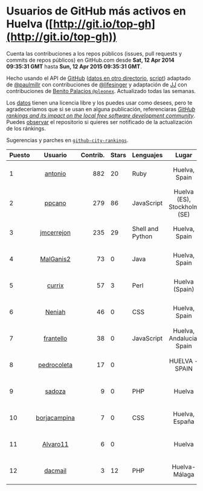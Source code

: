 # Usuarios de GitHub más activos en Huelva ([http://git.io/top-gh](http://git.io/top-gh))



  Cuenta las contribuciones a los repos públicos (issues, pull requests y commits de repos públicos) en GitHub.com desde  **Sat, 12 Apr 2014 09:35:31 GMT** hasta **Sun, 12 Apr 2015 09:35:31 GMT**.

  Hecho usando el API de [GitHub](http://github.com) ([datos en otro directorio](https://github.com/JJ/top-github-users-data/tree/master/data), [script](https://github.com/JJ/top-github-users)) adaptado de [@paulmillr](https://github.com/paulmillr) con contribuciones de [@lifesinger](https://github.com/lifesinger) y adaptación de [JJ](http://jj.github.io) con contribuciones de [Benito Palacios `@pleonex`](http://github.com/pleonex). Actualizado todas las semanas.

  Los [datos](https://github.com/JJ/top-github-users-data/tree/master/data) tienen una licencia libre y los puedes usar como desees, pero te agradeceríamos que si se usan en alguna publicación, referenciaras [*GitHub rankings and its impact on the local free software development community*](https://thewinnower.com/papers/github-rankings-and-its-impact-on-the-local-free-software-development-community). Puedes [observar](https://github.com/JJ/top-github-users-data/subscription) el repositorio si quieres ser notificado de la actualización de los ránkings. 

  Sugerencias y parches en [`github-city-rankings`](http://github.com/JJ/github-city-rankings). 


| Puesto   |  Usuario  |Contrib.| Stars | Lenguajes   |      Lugar      |  Avatar  |
|----------|:---------:|-------:|-------|-------------|:---------------:|----------|
| 1 | [antonio](https://github.com/antonio) | 882 | 20 | Ruby | Huelva, Spain | <img src='https://avatars2.githubusercontent.com/u/17516?v=3&s=64' width='64' height='64' title='Antonio Santos'> |
| 2 | [ppcano](https://github.com/ppcano) | 279 | 86 | JavaScript | Huelva (ES), Stockholm (SE) | <img src='https://avatars3.githubusercontent.com/u/825430?v=3&s=64' width='64' height='64' title='Pepe Cano'> |
| 3 | [jmcerrejon](https://github.com/jmcerrejon) | 235 | 29 | Shell and Python | Huelva, Spain | <img src='https://avatars2.githubusercontent.com/u/1942431?v=3&s=64' width='64' height='64' title='Jose Cerrejon'> |
| 4 | [MalGanis2](https://github.com/MalGanis2) | 73 | 0 | Java | Huelva, Spain | <img src='https://avatars1.githubusercontent.com/u/5797868?v=3&s=64' width='64' height='64' title='Ivan'> |
| 5 | [currix](https://github.com/currix) | 57 | 3 | Perl | Huelva (Spain) | <img src='https://avatars0.githubusercontent.com/u/6237933?v=3&s=64' width='64' height='64' title='Curro'> |
| 6 | [Neniah](https://github.com/Neniah) | 46 | 0 | CSS | Huelva, Spain | <img src='https://avatars0.githubusercontent.com/u/1144759?v=3&s=64' width='64' height='64' title='maria_lobillo'> |
| 7 | [frantello](https://github.com/frantello) | 38 | 0 | JavaScript | Huelva, Andalucia, Spain | <img src='https://avatars2.githubusercontent.com/u/6098478?v=3&s=64' width='64' height='64' title='Fran Tello'> |
| 8 | [pedrocoleta](https://github.com/pedrocoleta) | 17 | 0 |  | HUELVA - SPAIN | <img src='https://avatars3.githubusercontent.com/u/9350556?v=3&s=64' width='64' height='64' title='Pedro Fernández Hernández'> |
| 9 | [sadoza](https://github.com/sadoza) | 9 | 0 | PHP | Huelva | <img src='https://avatars0.githubusercontent.com/u/6042243?v=3&s=64' width='64' height='64' title='Santi'> |
| 10 | [borjacampina](https://github.com/borjacampina) | 7 | 0 | CSS | Huelva, España | <img src='https://avatars2.githubusercontent.com/u/514025?v=3&s=64' width='64' height='64' title='Borja Campina'> |
| 11 | [Alvaro11](https://github.com/Alvaro11) | 6 | 0 |  | Huelva | <img src='https://avatars0.githubusercontent.com/u/8927377?v=3&s=64' width='64' height='64' title='Álvaro'> |
| 12 | [dacmail](https://github.com/dacmail) | 3 | 12 | PHP | Huelva-Málaga | <img src='https://avatars1.githubusercontent.com/u/11754?v=3&s=64' width='64' height='64' title='Daniel Aguilar'> |
